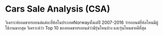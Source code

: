 # Cars Sale Analysis (CSA)
วิเคราะห์ยอดขายรถยนต์แต่ละยี่ห้อในประเทศNorwayตั้งแต่ปี 2007-2016 ว่ารถยนต์ยี่ห้อไหนมีผู้ใช้งานมากสุด
วิเคราะห์ว่า Top 10 ของยอดขายรถยนต์ว่ามีรุ่นไหนบ้าง และรุ่นไหนขายดีที่สุด

